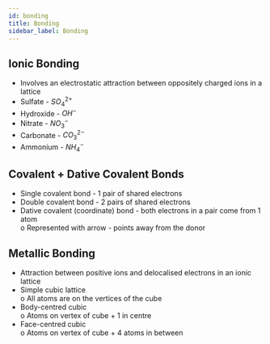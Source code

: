 ```yaml
---
id: bonding
title: Bonding
sidebar_label: Bonding
---
```


## Ionic Bonding  
- Involves an electrostatic attraction between oppositely charged ions in a lattice  
- Sulfate - $SO_4 ^{2+}$  
- Hydroxide - $OH^-$  
- Nitrate - $NO_3 ^-$  
- Carbonate - $CO_3 ^{2-}$  
- Ammonium - $NH_4 ^-$  
## Covalent + Dative Covalent Bonds  
- Single covalent bond - 1 pair of shared electrons  
- Double covalent bond - 2 pairs of shared electrons  
- Dative covalent (coordinate) bond - both electrons in a pair come from 1 atom  
o Represented with arrow - points away from the donor  
## Metallic Bonding  
- Attraction between positive ions and delocalised electrons in an ionic lattice  
- Simple cubic lattice  
o All atoms are on the vertices of the cube  
- Body-centred cubic  
o Atoms on vertex of cube + 1 in centre  
- Face-centred cubic  
o Atoms on vertex of cube + 4 atoms in between  


